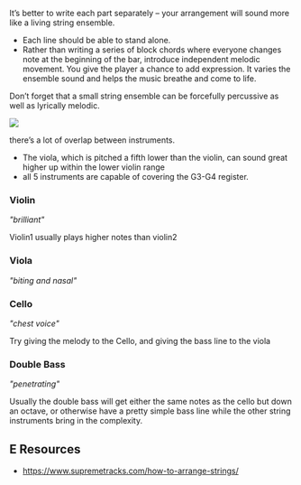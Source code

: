 
It’s better to write each part separately – your arrangement will sound more like a living string ensemble.
- Each line should be able to stand alone.
- Rather than writing a series of block chords where everyone changes note at the beginning of the bar, introduce independent melodic movement. You give the player a chance to add expression. It varies the ensemble sound and helps the music breathe and come to life.

Don’t forget that a small string ensemble can be forcefully percussive as well as lyrically melodic.

![](/assets/images/2023-02-02-13-19-40.png)

there’s a lot of overlap between instruments. 
- The viola, which is pitched a fifth lower than the violin, can sound great higher up within the lower violin range
- all 5 instruments are capable of covering the G3-G4 register.

### Violin
*"brilliant"*

Violin1 usually plays higher notes than violin2

### Viola
*"biting and nasal"*

### Cello
*"chest voice"*

Try giving the melody to the Cello, and giving the bass line to the viola

### Double Bass
*"penetrating"*

Usually the double bass will get either the same notes as the cello but down an octave, or otherwise have a pretty simple bass line while the other string instruments bring in the complexity.

## E Resources
- https://www.supremetracks.com/how-to-arrange-strings/
